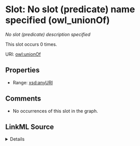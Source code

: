 

# Slot: No slot (predicate) name specified (owl_unionOf)


_No slot (predicate) description specified_






This slot occurs 0 times.


URI: [owl:unionOf](http://www.w3.org/2002/07/owl#unionOf)



<!-- no inheritance hierarchy -->








## Properties

* Range: [xsd:anyURI](http://www.w3.org/2001/XMLSchema#anyURI)





## Comments

* No occurrences of this slot in the graph.



## LinkML Source

<details>

```yaml
name: owl_unionOf
annotations:
  count:
    tag: count
    value: 0
description: No slot (predicate) description specified
title: No slot (predicate) name specified
comments:
- No occurrences of this slot in the graph.
from_schema: hydrology-kg
rank: 1000
domain: owl_unionOf
slot_uri: owl:unionOf
alias: owl_unionOf
range: uri

```
</details>